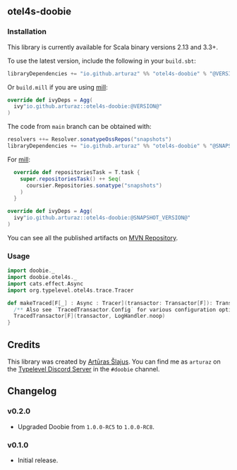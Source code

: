 ## otel4s-doobie

### Installation

This library is currently available for Scala binary versions 2.13 and 3.3+.

To use the latest version, include the following in your `build.sbt`:

```scala
libraryDependencies += "io.github.arturaz" %% "otel4s-doobie" % "@VERSION@"
```

Or `build.mill` if you are using [mill](https://mill-build.com):

```scala
override def ivyDeps = Agg(
  ivy"io.github.arturaz::otel4s-doobie:@VERSION@"
)
```

The code from `main` branch can be obtained with:
```scala
resolvers ++= Resolver.sonatypeOssRepos("snapshots")
libraryDependencies += "io.github.arturaz" %% "otel4s-doobie" % "@SNAPSHOT_VERSION@"
```

For [mill](https://mill-build.com):
```scala
  override def repositoriesTask = T.task {
    super.repositoriesTask() ++ Seq(
      coursier.Repositories.sonatype("snapshots")
    )
  }

override def ivyDeps = Agg(
  ivy"io.github.arturaz::otel4s-doobie:@SNAPSHOT_VERSION@"
)
```

You can see all the published artifacts on 
[MVN Repository](https://mvnrepository.com/artifact/io.github.arturaz/otel4s-doobie).

### Usage

```scala mdoc
import doobie._
import doobie.otel4s._
import cats.effect.Async
import org.typelevel.otel4s.trace.Tracer

def makeTraced[F[_] : Async : Tracer](transactor: Transactor[F]): Transactor[F] = {
  /** Also see `TracedTransactor.Config` for various configuration options. */
  TracedTransactor[F](transactor, LogHandler.noop)
}
```

## Credits

This library was created by [Artūras Šlajus](https://arturaz.net). You can find me as `arturaz` on the
[Typelevel Discord Server](https://discord.gg/XF3CXcMzqD) in the `#doobie` channel.

## Changelog

### v0.2.0

- Upgraded Doobie from `1.0.0-RC5` to `1.0.0-RC8`.

### v0.1.0

- Initial release.